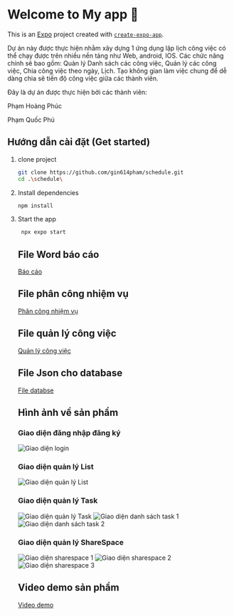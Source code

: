# Welcome to My app 👋

This is an [Expo](https://expo.dev) project created with [`create-expo-app`](https://www.npmjs.com/package/create-expo-app).

Dự án này được thực hiện nhằm xây dựng 1 ứng dụng lập lịch công việc có thể chạy được trên nhiều nền tảng như Web, android, IOS.
Các chức năng chính sẽ bao gồm: Quản lý Danh sách các công việc, Quản lý các công việc, Chia công việc theo ngày, Lịch. Tạo không gian làm việc chung để dễ dàng chia sẽ tiến độ công việc giữa các thành viên.

Đây là dự án được thực hiện bởi các thành viên:

Phạm Hoàng Phúc

Phạm Quốc Phú

## Hướng dẫn cài đặt (Get started)

1. clone project

   ```bash
   git clone https://github.com/gin614pham/schedule.git
   cd .\schedule\
   ```

2. Install dependencies

   ```bash
   npm install
   ```

3. Start the app

   ```bash
    npx expo start
   ```

   ## File Word báo cáo

   [Báo cáo](demo/BaoCaoDoAnMonHoc.docx)

   ## File phân công nhiệm vụ

   [Phân công nhiệm vụ](demo/Phan%20cong%20nhiem%20vu%20nhom.docx)

   ## File quản lý công việc

   [Quản lý công việc](demo/Quản%20lý%20công%20việc.xlsx)

   ## File Json cho database

   [File databse](demo/database.json)

   ## Hình ảnh về sản phẩm

   ### Giao diện đăng nhập đăng ký

   ![Giao diện login](demo/demo.png)

   ### Giao diện quản lý List

   ![Giao diện quản lý List](demo/demo1.png)

   ### Giao diện quản lý Task

   ![Giao diện quản lý Task](demo/demo2.png)
   ![Giao diện danh sách task 1](demo/demo3.png)
   ![Giao diện danh sách task 2](demo/demo4.png)

   ### Giao diện quản lý ShareSpace

   ![Giao diện sharespace 1](demo/demo5.png)
   ![Giao diện sharespace 2](demo/demo6.png)
   ![Giao diện sharespace 3](demo/demo7.png)

   ## Video demo sản phẩm

   [Video demo](https://drive.google.com/drive/folders/1_KIggM7HETQ7dCkrlUS4Wek2RvPDG8HU?usp=sharing)
